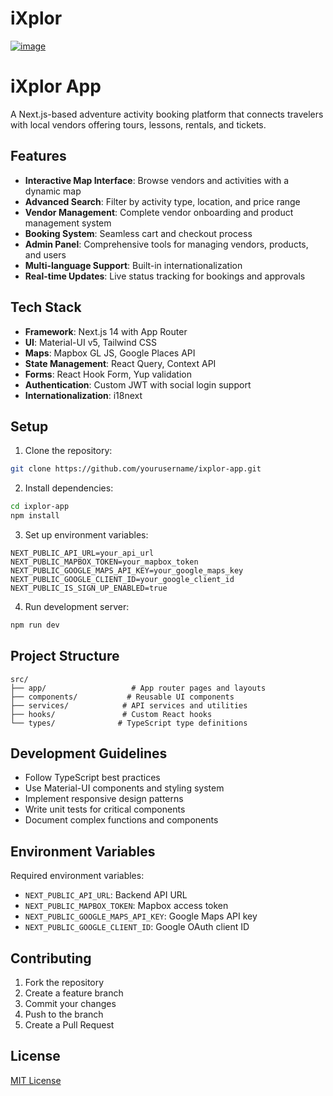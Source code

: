 # iXplor

[![image](https://ixplor-profile-s3-bucket-02.s3.us-east-2.amazonaws.com/373bfa62bf4ee07e57b4e.png)](https://ixplor.app)

# iXplor App

A Next.js-based adventure activity booking platform that connects travelers with local vendors offering tours, lessons, rentals, and tickets.

## Features

- **Interactive Map Interface**: Browse vendors and activities with a dynamic map
- **Advanced Search**: Filter by activity type, location, and price range
- **Vendor Management**: Complete vendor onboarding and product management system
- **Booking System**: Seamless cart and checkout process
- **Admin Panel**: Comprehensive tools for managing vendors, products, and users
- **Multi-language Support**: Built-in internationalization
- **Real-time Updates**: Live status tracking for bookings and approvals

## Tech Stack

- **Framework**: Next.js 14 with App Router
- **UI**: Material-UI v5, Tailwind CSS
- **Maps**: Mapbox GL JS, Google Places API
- **State Management**: React Query, Context API
- **Forms**: React Hook Form, Yup validation
- **Authentication**: Custom JWT with social login support
- **Internationalization**: i18next

## Setup

1. Clone the repository:
```bash
git clone https://github.com/yourusername/ixplor-app.git
```

2. Install dependencies:
```bash
cd ixplor-app
npm install
```

3. Set up environment variables:
```env
NEXT_PUBLIC_API_URL=your_api_url
NEXT_PUBLIC_MAPBOX_TOKEN=your_mapbox_token
NEXT_PUBLIC_GOOGLE_MAPS_API_KEY=your_google_maps_key
NEXT_PUBLIC_GOOGLE_CLIENT_ID=your_google_client_id
NEXT_PUBLIC_IS_SIGN_UP_ENABLED=true
```

4. Run development server:
```bash
npm run dev
```

## Project Structure

```
src/
├── app/                   # App router pages and layouts
├── components/           # Reusable UI components
├── services/            # API services and utilities
├── hooks/               # Custom React hooks
└── types/              # TypeScript type definitions
```

## Development Guidelines

- Follow TypeScript best practices
- Use Material-UI components and styling system
- Implement responsive design patterns
- Write unit tests for critical components
- Document complex functions and components

## Environment Variables

Required environment variables:

- `NEXT_PUBLIC_API_URL`: Backend API URL
- `NEXT_PUBLIC_MAPBOX_TOKEN`: Mapbox access token
- `NEXT_PUBLIC_GOOGLE_MAPS_API_KEY`: Google Maps API key
- `NEXT_PUBLIC_GOOGLE_CLIENT_ID`: Google OAuth client ID

## Contributing

1. Fork the repository
2. Create a feature branch
3. Commit your changes
4. Push to the branch
5. Create a Pull Request

## License

[MIT License](LICENSE)
